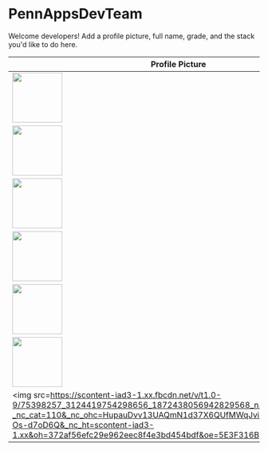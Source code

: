 # PennAppsDevTeam
Welcome developers! Add a profile picture, full name, grade, and the stack you'd like to do here. 

Profile Picture | Name | Grade | Team |
---|---|---|---
| <img src="https://scontent-iad3-1.xx.fbcdn.net/v/t1.0-9/42791987_2144795585532568_7489887046794739712_n.jpg?_nc_cat=102&_nc_oc=AQmR6zfYBiMYtdc7CPg0kbWaBy1EZe-6vjhcZ1X-L27r2nB-RysqaJq8F7TFJ9K5JJ9rVluf-jNySxq9B41yp4tj&_nc_ht=scontent-iad3-1.xx&oh=6f9542a0ff38f32899240137b570e5cc&oe=5E46B5D2" width=100/> | Jerry Ye | Freshman | Full Stack Development
| <img src="https://scontent-iad3-1.xx.fbcdn.net/v/t1.0-9/66792987_1759426120869431_7000381343372673024_n.jpg?_nc_cat=109&_nc_oc=AQnJj8kiSthplBh74fIcEFhy2X-rkqhEap75D997Voj4zeyJnSCpePG9itauu1GSq738PYPDDQCzsyNA1ks9NPU8&_nc_ht=scontent-iad3-1.xx&oh=e5c3eab63a7555b53fb2f12ea362fba2&oe=5E8AFFF3" width=100/> | Michael Li | 1st Master | Full Stack Development
| <img src="https://instagram.fewr1-6.fna.fbcdn.net/vp/1da8c5cfaa55e96142d98f00db4507e7/5E883C19/t51.2885-19/s320x320/66063772_468626933714428_5581785703139770368_n.jpg?_nc_ht=instagram.fewr1-6.fna.fbcdn.net" width=100/> | Jeffrey Liu | Junior | Full Stack Development
| <img src="https://scontent-iad3-1.xx.fbcdn.net/v/t1.0-9/73046159_490859758308916_1040886569726115840_o.jpg?_nc_cat=104&_nc_oc=AQnZ2fzEQCry9mCpj7QePoy61rD_JiMWvd-skDPwCmhXlriQOXUultMHj9GD8a40qSvpzl4OvQzLiKa52ITR6W2D&_nc_ht=scontent-iad3-1.xx&oh=49119ff6fd31508d00e0dc05bcadf0e1&oe=5E4FF927" width=100/> | Shannon Suhendra | Freshman | Full Stack Development
| <img src = "https://scontent-iad3-1.xx.fbcdn.net/v/t1.0-1/p160x160/60957318_2060054907456233_1385483254856941568_n.jpg?_nc_cat=111&_nc_ohc=nfWV7-CZXwUAQmnDrGHHOO1PEhXySvCVYSHbYXQX1-7XH0heIeLoX-riw&_nc_ht=scontent-iad3-1.xx&oh=2e038a3ed5e367ad050b744051baa7c0&oe=5E82FD11" width = 100/> | Lanting Chiang | Sophomore | Full Stack Development
| <img src="https://scontent-iad3-1.xx.fbcdn.net/v/t1.0-9/37539366_2083680705039129_768261175560372224_n.jpg?_nc_cat=101&_nc_oc=AQlBvwpl8CSJK6BTtlZSByYNH6Cu0UIC-8q_L5noNvjZ8J9dEVhm4sCyOW7bfFtwsPq7FGLwaphW69Ki6CbA6zLF&_nc_ht=scontent-iad3-1.xx&oh=859cb2728bd85737a558ac508747f173&oe=5E440D2B" width=100/> | Umang Somani | Junior | Full Stack Development
| <img src=https://scontent-iad3-1.xx.fbcdn.net/v/t1.0-9/75398257_3124419754298656_1872438056942829568_n.jpg?_nc_cat=110&_nc_ohc=HupauDvv13UAQmN1d37X6QUfMWqJviACTkEMbNtjJgCKqjY-Os-d7oD6Q&_nc_ht=scontent-iad3-1.xx&oh=372af56efc29e962eec8f4e3bd454bdf&oe=5E3F316B width=100/> | Chang Lee | Junior | Full Stack Development
